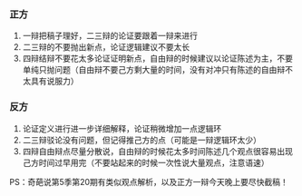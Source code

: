 ### 正方

1. 一辩把稿子理好，二三辩的论证要跟着一辩来进行
2. 二三辩的不要抛出新点，论证逻辑建议不要太长
3. 四辩结辩不要花太多论证证明新点，自由辩的时候建议以论证陈述为主，不要单纯只抛问题（自由辩不要己方剩大量的时间，没有对冲只有陈述的自由辩不太具有说服力）



### 反方

1. 论证定义进行进一步详细解释，论证稍微增加一点逻辑环
2. 二三辩驳论没有问题，但记得推己方的点（可能是一辩逻辑环太少）
3. 四辩自由辩点尽量分散说，自由辩的时候花太多时间陈述几个观点很容易出现己方时间过早用完（不要站起来的时候一次性说大量观点，注意语速）



PS：奇葩说第5季第20期有类似观点解析，以及正方一辩今天晚上要尽快截稿！